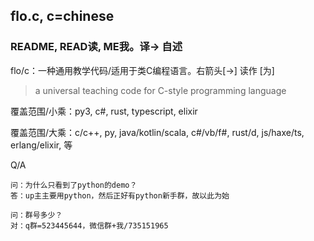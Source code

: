 ## flo.c, c=chinese

### README, READ读, ME我。译→ 自述

flo/c：一种通用教学代码/适用于类C编程语言。右箭头[→] 读作 [为]
> a universal teaching code for C-style programming language

覆盖范围/小乘：py3, c#, rust, typescript, elixir

覆盖范围/大乘：c/c++, py, java/kotlin/scala, c#/vb/f#, rust/d, js/haxe/ts, erlang/elixir, 等

Q/A
```
问：为什么只看到了python的demo？
答：up主主要用python，然后正好有python新手群，故以此为始

问：群号多少？
对：q群=523445644，微信群+我/735151965
```
